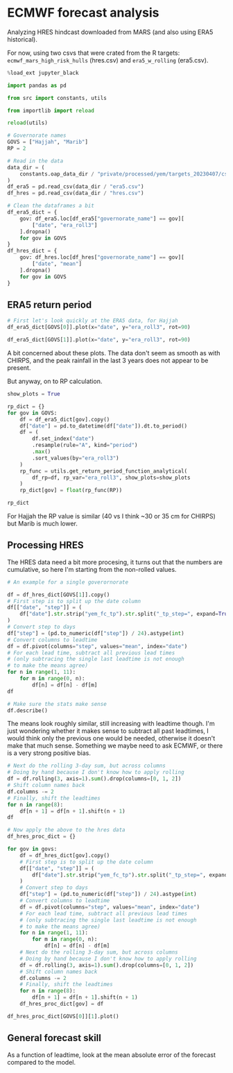 # ECMWF forecast analysis

Analyzing HRES hindcast downloaded from MARS
(and also using ERA5 historical).

For now, using two csvs that were crated from the R targets:
`ecmwf_mars_high_risk_hulls` (hres.csv) and `era5_w_rolling` (era5.csv).

```python
%load_ext jupyter_black
```

```python
import pandas as pd

from src import constants, utils
```

```python
from importlib import reload

reload(utils)
```

```python
# Governorate names
GOVS = ["Hajjah", "Marib"]
RP = 2
```

```python
# Read in the data
data_dir = (
    constants.oap_data_dir / "private/processed/yem/targets_20230407/csv/"
)
df_era5 = pd.read_csv(data_dir / "era5.csv")
df_hres = pd.read_csv(data_dir / "hres.csv")
```

```python
# Clean the dataframes a bit
df_era5_dict = {
    gov: df_era5.loc[df_era5["governorate_name"] == gov][
        ["date", "era_roll3"]
    ].dropna()
    for gov in GOVS
}
df_hres_dict = {
    gov: df_hres.loc[df_hres["governorate_name"] == gov][
        ["date", "mean"]
    ].dropna()
    for gov in GOVS
}
```

## ERA5 return period

```python
# First let's look quickly at the ERA5 data, for Hajjah
df_era5_dict[GOVS[0]].plot(x="date", y="era_roll3", rot=90)
```

```python
df_era5_dict[GOVS[1]].plot(x="date", y="era_roll3", rot=90)
```

A bit concerned about these plots. The data don't seem
as smooth as with CHIRPS, and the peak rainfall in the last
3 years does not appear to be present.

But anyway, on to RP calculation.

```python
show_plots = True

rp_dict = {}
for gov in GOVS:
    df = df_era5_dict[gov].copy()
    df["date"] = pd.to_datetime(df["date"]).dt.to_period()
    df = (
        df.set_index("date")
        .resample(rule="A", kind="period")
        .max()
        .sort_values(by="era_roll3")
    )
    rp_func = utils.get_return_period_function_analytical(
        df_rp=df, rp_var="era_roll3", show_plots=show_plots
    )
    rp_dict[gov] = float(rp_func(RP))

rp_dict
```

For Hajjah the RP value is similar (40 vs I think ~30 or 35 cm
for CHIRPS) but Marib is much lower.

## Processing HRES

The HRES data need a bit more procesing, it turns out that the numbers are cumulative,
so here I'm starting from the non-rolled values.

```python
# An example for a single goverornorate

df = df_hres_dict[GOVS[1]].copy()
# First step is to split up the date column
df[["date", "step"]] = (
    df["date"].str.strip("yem_fc_tp").str.split("_tp_step=", expand=True)
)
# Convert step to days
df["step"] = (pd.to_numeric(df["step"]) / 24).astype(int)
# Convert columns to leadtime
df = df.pivot(columns="step", values="mean", index="date")
# For each lead time, subtract all previous lead times
# (only subtracing the single last leadtime is not enough
# to make the means agree)
for n in range(1, 11):
    for m in range(0, n):
        df[n] = df[n] - df[m]
df
```

```python
# Make sure the stats make sense
df.describe()
```

The means look roughly similar, still increasing with leadtime though.
I'm just wondering whether it makes sense to subtract all past leadtimes,
I would think only the previous one would be needed, otherwise it doesn't
make that much sense. Something we maybe need to ask ECMWF, or there
is a very strong positive bias.

```python
# Next do the rolling 3-day sum, but across columns
# Doing by hand because I don't know how to apply rolling
df = df.rolling(3, axis=1).sum().drop(columns=[0, 1, 2])
# Shift column names back
df.columns -= 2
# Finally, shift the leadtimes
for n in range(8):
    df[n + 1] = df[n + 1].shift(n + 1)
df
```

```python
# Now apply the above to the hres data
df_hres_proc_dict = {}

for gov in govs:
    df = df_hres_dict[gov].copy()
    # First step is to split up the date column
    df[["date", "step"]] = (
        df["date"].str.strip("yem_fc_tp").str.split("_tp_step=", expand=True)
    )
    # Convert step to days
    df["step"] = (pd.to_numeric(df["step"]) / 24).astype(int)
    # Convert columns to leadtime
    df = df.pivot(columns="step", values="mean", index="date")
    # For each lead time, subtract all previous lead times
    # (only subtracing the single last leadtime is not enough
    # to make the means agree)
    for n in range(1, 11):
        for m in range(0, n):
            df[n] = df[n] - df[m]
    # Next do the rolling 3-day sum, but across columns
    # Doing by hand because I don't know how to apply rolling
    df = df.rolling(3, axis=1).sum().drop(columns=[0, 1, 2])
    # Shift column names back
    df.columns -= 2
    # Finally, shift the leadtimes
    for n in range(8):
        df[n + 1] = df[n + 1].shift(n + 1)
    df_hres_proc_dict[gov] = df
```

```python
df_hres_proc_dict[GOVS[0]][1].plot()
```

## General forecast skill

As a function of leadtime, look at the mean absolute error
of the forecast compared to the model.
